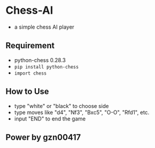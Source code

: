 # Chess-AI

- a simple chess AI player

## Requirement

- python-chess 0.28.3
- `pip install python-chess`
- `import chess`

## How to Use

- type "white" or "black" to choose side
- type moves like "d4", "Nf3", "Bxc5", "O-O", "Rfd1", etc.
- input "END" to end the game

## Power by gzn00417

